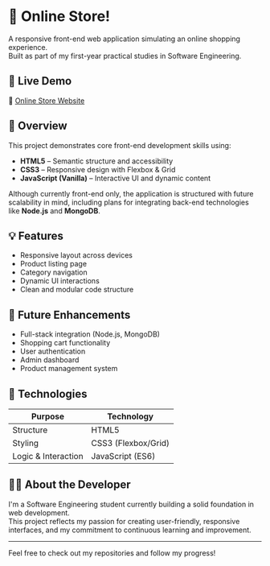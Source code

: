 # 🛒 Online Store!

A responsive front-end web application simulating an online shopping experience.  
Built as part of my first-year practical studies in Software Engineering.

## 🚀 Live Demo

🔗 [Online Store Website](https://netanel1010.github.io/online-store/)

## 📌 Overview

This project demonstrates core front-end development skills using:

- **HTML5** – Semantic structure and accessibility  
- **CSS3** – Responsive design with Flexbox & Grid  
- **JavaScript (Vanilla)** – Interactive UI and dynamic content  

Although currently front-end only, the application is structured with future scalability in mind, including plans for integrating back-end technologies like **Node.js** and **MongoDB**.

## 💡 Features

- Responsive layout across devices  
- Product listing page  
- Category navigation  
- Dynamic UI interactions  
- Clean and modular code structure

## 🧠 Future Enhancements

- Full-stack integration (Node.js, MongoDB)  
- Shopping cart functionality  
- User authentication  
- Admin dashboard  
- Product management system

## 📁 Technologies

| Purpose             | Technology         |
|---------------------|--------------------|
| Structure           | HTML5              |
| Styling             | CSS3 (Flexbox/Grid)|
| Logic & Interaction | JavaScript (ES6)   |

## 👨‍💻 About the Developer

I'm a Software Engineering student currently building a solid foundation in web development.  
This project reflects my passion for creating user-friendly, responsive interfaces, and my commitment to continuous learning and improvement.

---

Feel free to check out my repositories and follow my progress!
